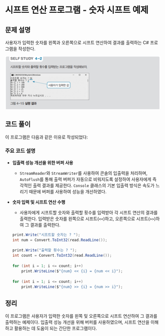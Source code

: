 # 시프트 연산 프로그램 - 숫자 시프트 예제

## 문제 설명

사용자가 입력한 숫자를 왼쪽과 오른쪽으로 시프트 연산하여 결과를 출력하는 C# 프로그램을 작성한다.

![alt text](image.png)

## 코드 풀이

이 프로그램은 다음과 같은 이유로 작성되었다:

### 주요 코드 설명

- **입출력 성능 개선을 위한 버퍼 사용**
  - `StreamReader`와 `StreamWriter`를 사용하여 콘솔의 입출력을 처리하며, `AutoFlush`를 통해 출력 버퍼가 자동으로 비워지도록 설정하여 사용자에게 즉각적인 출력 결과를 제공한다. `Console` 클래스의 기본 입출력 방식은 속도가 느리기 때문에 버퍼를 사용하여 성능을 개선하였다.

- **숫자 입력 및 시프트 연산 수행**
  - 사용자에게 시프트할 숫자와 출력할 횟수를 입력받아 각 시프트 연산의 결과를 출력한다. 입력받은 숫자를 왼쪽으로 시프트(`<<`)하고, 오른쪽으로 시프트(`>>`)하여 그 결과를 출력한다.

  ```csharp
  print.Write("시프트할 숫자는 ? ");
  int num = Convert.ToInt32(read.ReadLine());

  print.Write("출력할 횟수는 ? ");
  int count = Convert.ToInt32(read.ReadLine());

  for (int i = 1; i <= count; i++)
      print.WriteLine($"{num} << {i} = {num << i}");

  for (int i = 1; i <= count; i++)
      print.WriteLine($"{num} >> {i} = {num >> i}");
  ```

## 정리

이 프로그램은 사용자가 입력한 숫자를 왼쪽 및 오른쪽으로 시프트 연산하여 그 결과를 출력하는 예제이다. 입출력 성능 개선을 위해 버퍼를 사용하였으며, 시프트 연산을 이해하고 활용하는 데 도움이 되는 간단한 프로그램이다.